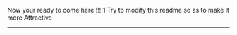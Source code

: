 



Now your ready to come here !!!!1
Try to modify this readme so as to make it more Attractive


******************
